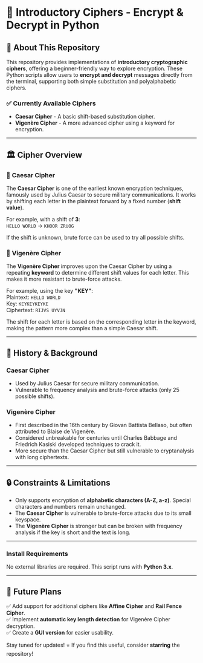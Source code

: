 # 🔐 Introductory Ciphers - Encrypt & Decrypt in Python

## 📜 About This Repository
This repository provides implementations of **introductory cryptographic ciphers**, offering a beginner-friendly way to explore encryption. These Python scripts allow users to **encrypt and decrypt** messages directly from the terminal, supporting both simple substitution and polyalphabetic ciphers.

### ✅ **Currently Available Ciphers**
- **Caesar Cipher** - A basic shift-based substitution cipher.
- **Vigenère Cipher** - A more advanced cipher using a keyword for encryption.

---

## 🏛 Cipher Overview

### 🔹 **Caesar Cipher**
The **Caesar Cipher** is one of the earliest known encryption techniques, famously used by Julius Caesar to secure military communications. It works by shifting each letter in the plaintext forward by a fixed number (**shift value**).  

For example, with a shift of **3**:  
`HELLO WORLD` → `KHOOR ZRUOG`

If the shift is unknown, brute force can be used to try all possible shifts.

### 🔹 **Vigenère Cipher**
The **Vigenère Cipher** improves upon the Caesar Cipher by using a repeating **keyword** to determine different shift values for each letter. This makes it more resistant to brute-force attacks.

For example, using the key **"KEY"**:  
Plaintext: `HELLO WORLD`  
Key: `KEYKEYKEYKE`  
Ciphertext: `RIJVS UYVJN`

The shift for each letter is based on the corresponding letter in the keyword, making the pattern more complex than a simple Caesar shift.

---

## 📜 History & Background
### **Caesar Cipher**
- Used by Julius Caesar for secure military communication.
- Vulnerable to frequency analysis and brute-force attacks (only 25 possible shifts).

### **Vigenère Cipher**
- First described in the 16th century by Giovan Battista Bellaso, but often attributed to Blaise de Vigenère.
- Considered unbreakable for centuries until Charles Babbage and Friedrich Kasiski developed techniques to crack it.
- More secure than the Caesar Cipher but still vulnerable to cryptanalysis with long ciphertexts.

---

## 🔒 Constraints & Limitations
- Only supports encryption of **alphabetic characters (A-Z, a-z)**. Special characters and numbers remain unchanged.
- The **Caesar Cipher** is vulnerable to brute-force attacks due to its small keyspace.
- The **Vigenère Cipher** is stronger but can be broken with frequency analysis if the key is short and the text is long.

---


### **Install Requirements**
No external libraries are required. This script runs with **Python 3.x**.

---

## 📌 Future Plans
✅ Add support for additional ciphers like **Affine Cipher** and **Rail Fence Cipher**.  
✅ Implement **automatic key length detection** for Vigenère Cipher decryption.  
✅ Create a **GUI version** for easier usability.  

Stay tuned for updates! ⭐ If you find this useful, consider **starring** the repository!